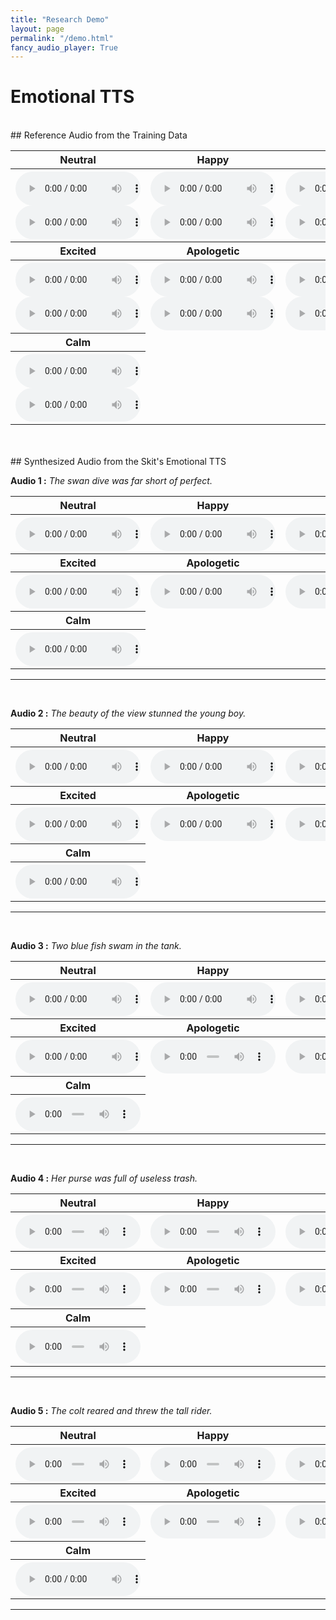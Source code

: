```yaml
---
title: "Research Demo"
layout: page
permalink: "/demo.html"
fancy_audio_player: True
---
```


# Emotional TTS
<br/>
## Reference Audio from the Training Data

<!-- {% fancy_audio https://p1-tts-experiments.s3.ap-south-1.amazonaws.com/demo/tc2_emotions/TC2_0_angry.wav %} -->

<br/>
<table style="width:100%">
      <tr>
        <th>Neutral</th>
        <th>Happy</th>
        <th>Sad</th>
        <th>Angry</th>
      </tr>
      <tr>
        <th>
          <audio controls style="width: 200px;">
            <source src="https://p1-tts-experiments.s3.ap-south-1.amazonaws.com/demo/tc2_emotions/training_data/Normal-1.wav" type="audio/mpeg">
            Your browser does not support the audio element.
          </audio>
          <br>
          <audio controls style="width: 200px;">
            <source src="https://p1-tts-experiments.s3.ap-south-1.amazonaws.com/demo/tc2_emotions/training_data/Normal-10.wav" type="audio/mpeg">
            Your browser does not support the audio element.
          </audio>
        </th>
        <th>
          <audio controls style="width: 200px;">
            <source src="https://p1-tts-experiments.s3.ap-south-1.amazonaws.com/demo/tc2_emotions/training_data/Happy-1.wav" type="audio/mpeg">
            Your browser does not support the audio element.
          </audio>
          <br>
          <audio controls style="width: 200px;">
            <source src="https://p1-tts-experiments.s3.ap-south-1.amazonaws.com/demo/tc2_emotions/training_data/Happy-10.wav" type="audio/mpeg">
            Your browser does not support the audio element.
          </audio>
        </th>
        <th>
          <audio controls style="width: 200px;">
            <source src="https://p1-tts-experiments.s3.ap-south-1.amazonaws.com/demo/tc2_emotions/training_data/Sad-1.wav" type="audio/mpeg">
            Your browser does not support the audio element.
          </audio>
          <br>
          <audio controls style="width: 200px;">
            <source src="https://p1-tts-experiments.s3.ap-south-1.amazonaws.com/demo/tc2_emotions/training_data/Sad-10.wav" type="audio/mpeg">
            Your browser does not support the audio element.
          </audio>
        </th>
        <th>
          <audio controls style="width: 200px;">
            <source src="https://p1-tts-experiments.s3.ap-south-1.amazonaws.com/demo/tc2_emotions/training_data/Anger-1.wav" type="audio/mpeg">
            Your browser does not support the audio element.
          </audio>
          <br>
          <audio controls style="width: 200px;">
            <source src="https://p1-tts-experiments.s3.ap-south-1.amazonaws.com/demo/tc2_emotions/training_data/Anger-10.wav" type="audio/mpeg">
            Your browser does not support the audio element.
          </audio>
        </th>
      </tr>
      <tr>
        <th>Excited</th>
        <th>Apologetic</th>
        <th>Fear</th>
        <th>Surprise</th>
      </tr>
      <tr>
        <th>
          <audio controls style="width: 200px;">
            <source src="https://p1-tts-experiments.s3.ap-south-1.amazonaws.com/demo/tc2_emotions/training_data/Excited-1.wav" type="audio/mpeg">
            Your browser does not support the audio element.
          </audio>
          <br>
          <audio controls style="width: 200px;">
            <source src="https://p1-tts-experiments.s3.ap-south-1.amazonaws.com/demo/tc2_emotions/training_data/Excited-10.wav" type="audio/mpeg">
            Your browser does not support the audio element.
          </audio>
        </th>
        <th>
          <audio controls style="width: 200px;">
            <source src="https://p1-tts-experiments.s3.ap-south-1.amazonaws.com/demo/tc2_emotions/training_data/Apologetic-1.wav" type="audio/mpeg">
            Your browser does not support the audio element.
          </audio>
          <br>
          <audio controls style="width: 200px;">
            <source src="https://p1-tts-experiments.s3.ap-south-1.amazonaws.com/demo/tc2_emotions/training_data/Apologetic-10.wav" type="audio/mpeg">
            Your browser does not support the audio element.
          </audio>
        </th>
        <th>
          <audio controls style="width: 200px;">
            <source src="https://p1-tts-experiments.s3.ap-south-1.amazonaws.com/demo/tc2_emotions/training_data/Fear-1.wav" type="audio/mpeg">
            Your browser does not support the audio element.
          </audio>
          <br>
          <audio controls style="width: 200px;">
            <source src="https://p1-tts-experiments.s3.ap-south-1.amazonaws.com/demo/tc2_emotions/training_data/Fear-10.wav" type="audio/mpeg">
            Your browser does not support the audio element.
          </audio>
        </th>
        <th>
          <audio controls style="width: 200px;">
            <source src="https://p1-tts-experiments.s3.ap-south-1.amazonaws.com/demo/tc2_emotions/training_data/Surprise-1.wav" type="audio/mpeg">
            Your browser does not support the audio element.
          </audio>
          <br>
          <audio controls style="width: 200px;">
            <source src="https://p1-tts-experiments.s3.ap-south-1.amazonaws.com/demo/tc2_emotions/training_data/Surprise-10.wav" type="audio/mpeg">
            Your browser does not support the audio element.
          </audio>
        </th>
      </tr>
      <tr>
        <th>Calm</th>
      </tr>
      <tr>
        <th>
          <audio controls style="width: 200px;">
            <source src="https://p1-tts-experiments.s3.ap-south-1.amazonaws.com/demo/tc2_emotions/training_data/Calm-1.wav" type="audio/mpeg">
            Your browser does not support the audio element.
          </audio>
          <br>
          <audio controls style="width: 200px;">
            <source src="https://p1-tts-experiments.s3.ap-south-1.amazonaws.com/demo/tc2_emotions/training_data/Calm-10.wav" type="audio/mpeg">
            Your browser does not support the audio element.
          </audio>
        </th>
        </tr>
    </table>

<br>


<br/>
## Synthesized Audio from the Skit's Emotional TTS

<br/>
<p><b>Audio 1 :</b> <em>The swan dive was far short of perfect.</em> </p>
<table style="width:100%">
      <tr>
        <th>Neutral</th>
        <th>Happy</th>
        <th>Sad</th>
        <th>Angry</th>
      </tr>
      <tr>
        <th>
          <audio controls style="width: 200px;">
            <source src="https://p1-tts-experiments.s3.ap-south-1.amazonaws.com/demo/tc2_emotions/TC2_0_happy.wav" type="audio/mpeg">
            Your browser does not support the audio element.
          </audio>
        </th>
        <th>
          <audio controls style="width: 200px;">
            <source src="https://p1-tts-experiments.s3.ap-south-1.amazonaws.com/demo/tc2_emotions/TC2_0_happy.wav" type="audio/mpeg">
            Your browser does not support the audio element.
          </audio>
        </th>
        <th>
          <audio controls style="width: 200px;">
            <source src="https://p1-tts-experiments.s3.ap-south-1.amazonaws.com/demo/tc2_emotions/TC2_0_sad.wav" type="audio/mpeg">
            Your browser does not support the audio element.
          </audio>
        </th>
        <th>
          <audio controls style="width: 200px;">
            <source src="https://p1-tts-experiments.s3.ap-south-1.amazonaws.com/demo/tc2_emotions/TC2_0_angry.wav" type="audio/mpeg">
            Your browser does not support the audio element.
          </audio>
        </th>
      </tr>
      <tr>
        <th>Excited</th>
        <th>Apologetic</th>
        <th>Fear</th>
        <th>Surprise</th>
      </tr>
      <tr>
        <th>
          <audio controls style="width: 200px;">
            <source src="https://p1-tts-experiments.s3.ap-south-1.amazonaws.com/demo/tc2_emotions/TC2_0_excited.wav" type="audio/mpeg">
            Your browser does not support the audio element.
          </audio>
        </th>
        <th>
          <audio controls style="width: 200px;">
            <source src="https://p1-tts-experiments.s3.ap-south-1.amazonaws.com/demo/tc2_emotions/TC2_0_apologetic.wav" type="audio/mpeg">
            Your browser does not support the audio element.
          </audio>
        </th>
        <th>
          <audio controls style="width: 200px;">
            <source src="https://p1-tts-experiments.s3.ap-south-1.amazonaws.com/demo/tc2_emotions/TC2_0_fear.wav" type="audio/mpeg">
            Your browser does not support the audio element.
          </audio>
        </th>
        <th>
          <audio controls style="width: 200px;">
            <source src="https://p1-tts-experiments.s3.ap-south-1.amazonaws.com/demo/tc2_emotions/TC2_0_surprise.wav" type="audio/mpeg">
            Your browser does not support the audio element.
          </audio>
        </th>
      </tr>
      <tr>
        <th>Calm</th>
      </tr>
      <tr>
        <th>
          <audio controls style="width: 200px;">
            <source src="https://p1-tts-experiments.s3.ap-south-1.amazonaws.com/demo/tc2_emotions/TC2_0_calm.wav" type="audio/mpeg">
            Your browser does not support the audio element.
          </audio>
        </th>
      </tr>
    </table>
<hr>

<br/>
<p><b>Audio 2 :</b> <em>The beauty of the view stunned the young boy.</em> </p>
<table style="width:100%">
      <tr>
        <th>Neutral</th>
        <th>Happy</th>
        <th>Sad</th>
        <th>Angry</th>
      </tr>
      <tr>
        <th>
          <audio controls style="width: 200px;">
            <source src="https://p1-tts-experiments.s3.ap-south-1.amazonaws.com/demo/tc2_emotions/TC2_1_normal.wav" type="audio/mpeg">
            Your browser does not support the audio element.
          </audio>
        </th>
        <th>
          <audio controls style="width: 200px;">
            <source src="https://p1-tts-experiments.s3.ap-south-1.amazonaws.com/demo/tc2_emotions/TC2_1_happy.wav" type="audio/mpeg">
            Your browser does not support the audio element.
          </audio>
        </th>
        <th>
          <audio controls style="width: 200px;">
            <source src="https://p1-tts-experiments.s3.ap-south-1.amazonaws.com/demo/tc2_emotions/TC2_1_sad.wav" type="audio/mpeg">
            Your browser does not support the audio element.
          </audio>
        </th>
        <th>
          <audio controls style="width: 200px;">
            <source src="https://p1-tts-experiments.s3.ap-south-1.amazonaws.com/demo/tc2_emotions/TC2_1_angry.wav" type="audio/mpeg">
            Your browser does not support the audio element.
          </audio>
        </th>
      </tr>
      <tr>
        <th>Excited</th>
        <th>Apologetic</th>
        <th>Fear</th>
        <th>Surprise</th>
      </tr>
      <tr>
        <th>
          <audio controls style="width: 200px;">
            <source src="https://p1-tts-experiments.s3.ap-south-1.amazonaws.com/demo/tc2_emotions/TC2_1_excited.wav" type="audio/mpeg">
            Your browser does not support the audio element.
          </audio>
        </th>
        <th>
          <audio controls style="width: 200px;">
            <source src="https://p1-tts-experiments.s3.ap-south-1.amazonaws.com/demo/tc2_emotions/TC2_1_apologetic.wav" type="audio/mpeg">
            Your browser does not support the audio element.
          </audio>
        </th>
        <th>
          <audio controls style="width: 200px;">
            <source src="https://p1-tts-experiments.s3.ap-south-1.amazonaws.com/demo/tc2_emotions/TC2_1_fear.wav" type="audio/mpeg">
            Your browser does not support the audio element.
          </audio>
        </th>
        <th>
          <audio controls style="width: 200px;">
            <source src="https://p1-tts-experiments.s3.ap-south-1.amazonaws.com/demo/tc2_emotions/TC2_1_surprise.wav" type="audio/mpeg">
            Your browser does not support the audio element.
          </audio>
        </th>
      </tr>
      <tr>
        <th>Calm</th>
      </tr>
      <tr>
        <th>
          <audio controls style="width: 200px;">
            <source src="https://p1-tts-experiments.s3.ap-south-1.amazonaws.com/demo/tc2_emotions/TC2_1_calm.wav" type="audio/mpeg">
            Your browser does not support the audio element.
          </audio>
        </th>
      </tr>
    </table>
<hr>

<br/>
<p><b>Audio 3 :</b> <em>Two blue fish swam in the tank.</em> </p>
<table style="width:100%">
      <tr>
        <th>Neutral</th>
        <th>Happy</th>
        <th>Sad</th>
        <th>Angry</th>
      </tr>
      <tr>
        <th>
          <audio controls style="width: 200px;">
            <source src="https://p1-tts-experiments.s3.ap-south-1.amazonaws.com/demo/tc2_emotions/TC2_2_normal.wav" type="audio/mpeg">
            Your browser does not support the audio element.
          </audio>
        </th>
        <th>
          <audio controls style="width: 200px;">
            <source src="https://p1-tts-experiments.s3.ap-south-1.amazonaws.com/demo/tc2_emotions/TC2_2_happy.wav" type="audio/mpeg">
            Your browser does not support the audio element.
          </audio>
        </th>
        <th>
          <audio controls style="width: 200px;">
            <source src="https://p1-tts-experiments.s3.ap-south-1.amazonaws.com/demo/tc2_emotions/TC2_2_sad.wav" type="audio/mpeg">
            Your browser does not support the audio element.
          </audio>
        </th>
        <th>
          <audio controls style="width: 200px;">
            <source src="https://p1-tts-experiments.s3.ap-south-1.amazonaws.com/demo/tc2_emotions/TC2_2_angry.wav" type="audio/mpeg">
            Your browser does not support the audio element.
          </audio>
        </th>
      </tr>
      <tr>
        <th>Excited</th>
        <th>Apologetic</th>
        <th>Fear</th>
        <th>Surprise</th>
      </tr>
      <tr>
        <th>
          <audio controls style="width: 200px;">
            <source src="https://p1-tts-experiments.s3.ap-south-1.amazonaws.com/demo/tc2_emotions/TC2_2_excited.wav" type="audio/mpeg">
            Your browser does not support the audio element.
          </audio>
        </th>
        <th>
          <audio controls style="width: 200px;">
            <source src="https://p1-tts-experiments.s3.ap-south-1.amazonaws.com/demo/tc2_emotions/TC2_2_apologetic.wav" type="audio/mpeg">
            Your browser does not support the audio element.
          </audio>
        </th>
        <th>
          <audio controls style="width: 200px;">
            <source src="https://p1-tts-experiments.s3.ap-south-1.amazonaws.com/demo/tc2_emotions/TC2_2_fear.wav" type="audio/mpeg">
            Your browser does not support the audio element.
          </audio>
        </th>
        <th>
          <audio controls style="width: 200px;">
            <source src="https://p1-tts-experiments.s3.ap-south-1.amazonaws.com/demo/tc2_emotions/TC2_2_surprise.wav" type="audio/mpeg">
            Your browser does not support the audio element.
          </audio>
        </th>
      </tr>
      <tr>
        <th>Calm</th>
      </tr>
      <tr>
        <th>
          <audio controls style="width: 200px;">
            <source src="https://p1-tts-experiments.s3.ap-south-1.amazonaws.com/demo/tc2_emotions/TC2_2_calm.wav" type="audio/mpeg">
            Your browser does not support the audio element.
          </audio>
        </th>
      </tr>
    </table>
<hr>

<br/>
<p><b>Audio 4 :</b> <em>Her purse was full of useless trash.</em> </p>
<table style="width:100%">
      <tr>
        <th>Neutral</th>
        <th>Happy</th>
        <th>Sad</th>
        <th>Angry</th>
      </tr>
      <tr>
        <th>
          <audio controls style="width: 200px;">
            <source src="https://p1-tts-experiments.s3.ap-south-1.amazonaws.com/demo/tc2_emotions/TC2_3_normal.wav" type="audio/mpeg">
            Your browser does not support the audio element.
          </audio>
        </th>
        <th>
          <audio controls style="width: 200px;">
            <source src="https://p1-tts-experiments.s3.ap-south-1.amazonaws.com/demo/tc2_emotions/TC2_3_happy.wav" type="audio/mpeg">
            Your browser does not support the audio element.
          </audio>
        </th>
        <th>
          <audio controls style="width: 200px;">
            <source src="https://p1-tts-experiments.s3.ap-south-1.amazonaws.com/demo/tc2_emotions/TC2_3_sad.wav" type="audio/mpeg">
            Your browser does not support the audio element.
          </audio>
        </th>
        <th>
          <audio controls style="width: 200px;">
            <source src="https://p1-tts-experiments.s3.ap-south-1.amazonaws.com/demo/tc2_emotions/TC2_3_angry.wav" type="audio/mpeg">
            Your browser does not support the audio element.
          </audio>
        </th>
      </tr>
      <tr>
        <th>Excited</th>
        <th>Apologetic</th>
        <th>Fear</th>
        <th>Surprise</th>
      </tr>
      <tr>
        <th>
          <audio controls style="width: 200px;">
            <source src="https://p1-tts-experiments.s3.ap-south-1.amazonaws.com/demo/tc2_emotions/TC2_3_excited.wav" type="audio/mpeg">
            Your browser does not support the audio element.
          </audio>
        </th>
        <th>
          <audio controls style="width: 200px;">
            <source src="https://p1-tts-experiments.s3.ap-south-1.amazonaws.com/demo/tc2_emotions/TC2_3_apologetic.wav" type="audio/mpeg">
            Your browser does not support the audio element.
          </audio>
        </th>
        <th>
          <audio controls style="width: 200px;">
            <source src="https://p1-tts-experiments.s3.ap-south-1.amazonaws.com/demo/tc2_emotions/TC2_3_fear.wav" type="audio/mpeg">
            Your browser does not support the audio element.
          </audio>
        </th>
        <th>
          <audio controls style="width: 200px;">
            <source src="https://p1-tts-experiments.s3.ap-south-1.amazonaws.com/demo/tc2_emotions/TC2_3_surprise.wav" type="audio/mpeg">
            Your browser does not support the audio element.
          </audio>
        </th>
      </tr>
      <tr>
        <th>Calm</th>
      </tr>
      <tr>
        <th>
          <audio controls style="width: 200px;">
            <source src="https://p1-tts-experiments.s3.ap-south-1.amazonaws.com/demo/tc2_emotions/TC2_3_calm.wav" type="audio/mpeg">
            Your browser does not support the audio element.
          </audio>
        </th>
      </tr>
    </table>
<hr>

<br/>
<p><b>Audio 5 :</b> <em>The colt reared and threw the tall rider.</em> </p>
<table style="width:100%">
      <tr>
        <th>Neutral</th>
        <th>Happy</th>
        <th>Sad</th>
        <th>Angry</th>
      </tr>
      <tr>
        <th>
          <audio controls style="width: 200px;">
            <source src="https://p1-tts-experiments.s3.ap-south-1.amazonaws.com/demo/tc2_emotions/TC2_4_normal.wav" type="audio/mpeg">
            Your browser does not support the audio element.
          </audio>
        </th>
        <th>
          <audio controls style="width: 200px;">
            <source src="https://p1-tts-experiments.s3.ap-south-1.amazonaws.com/demo/tc2_emotions/TC2_4_happy.wav" type="audio/mpeg">
            Your browser does not support the audio element.
          </audio>
        </th>
        <th>
          <audio controls style="width: 200px;">
            <source src="https://p1-tts-experiments.s3.ap-south-1.amazonaws.com/demo/tc2_emotions/TC2_4_sad.wav" type="audio/mpeg">
            Your browser does not support the audio element.
          </audio>
        </th>
        <th>
          <audio controls style="width: 200px;">
            <source src="https://p1-tts-experiments.s3.ap-south-1.amazonaws.com/demo/tc2_emotions/TC2_4_angry.wav" type="audio/mpeg">
            Your browser does not support the audio element.
          </audio>
        </th>
      </tr>
      <tr>
        <th>Excited</th>
        <th>Apologetic</th>
        <th>Fear</th>
        <th>Surprise</th>
      </tr>
      <tr>
        <th>
          <audio controls style="width: 200px;">
            <source src="https://p1-tts-experiments.s3.ap-south-1.amazonaws.com/demo/tc2_emotions/TC2_4_excited.wav" type="audio/mpeg">
            Your browser does not support the audio element.
          </audio>
        </th>
        <th>
          <audio controls style="width: 200px;">
            <source src="https://p1-tts-experiments.s3.ap-south-1.amazonaws.com/demo/tc2_emotions/TC2_4_apologetic.wav" type="audio/mpeg">
            Your browser does not support the audio element.
          </audio>
        </th>
        <th>
          <audio controls style="width: 200px;">
            <source src="https://p1-tts-experiments.s3.ap-south-1.amazonaws.com/demo/tc2_emotions/TC2_4_fear.wav" type="audio/mpeg">
            Your browser does not support the audio element.
          </audio>
        </th>
        <th>
          <audio controls style="width: 200px;">
            <source src="https://p1-tts-experiments.s3.ap-south-1.amazonaws.com/demo/tc2_emotions/TC2_4_surprise.wav" type="audio/mpeg">
            Your browser does not support the audio element.
          </audio>
        </th>
      </tr>
      <tr>
        <th>Calm</th>
      </tr>
      <tr>
        <th>
          <audio controls style="width: 200px;">
            <source src="https://p1-tts-experiments.s3.ap-south-1.amazonaws.com/demo/tc2_emotions/TC2_4_calm.wav" type="audio/mpeg">
            Your browser does not support the audio element.
          </audio>
        </th>
      </tr>
    </table>
<hr>
